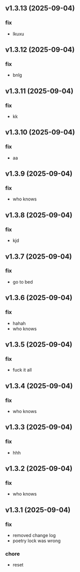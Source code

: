 ## v1.3.13 (2025-09-04)

### fix

- lkuxu

## v1.3.12 (2025-09-04)

### fix

- bnlg

## v1.3.11 (2025-09-04)

### fix

- kk

## v1.3.10 (2025-09-04)

### fix

- aa

## v1.3.9 (2025-09-04)

### fix

- who knows

## v1.3.8 (2025-09-04)

### fix

- kjd

## v1.3.7 (2025-09-04)

### fix

- go to bed

## v1.3.6 (2025-09-04)

### fix

- hahah
- who knows

## v1.3.5 (2025-09-04)

### fix

- fuck it all

## v1.3.4 (2025-09-04)

### fix

- who knows

## v1.3.3 (2025-09-04)

### fix

- hhh

## v1.3.2 (2025-09-04)

### fix

- who knows

## v1.3.1 (2025-09-04)

### fix

- removed change log
- poetry lock was wrong

### chore

- reset

